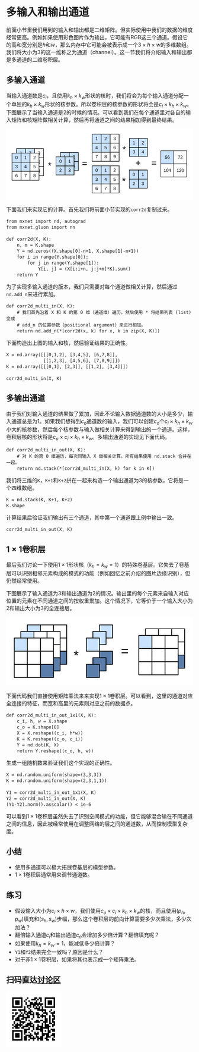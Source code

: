 # 多输入和输出通道

前面小节里我们用到的输入和输出都是二维矩阵。但实际使用中我们的数据的维度经常更高。例如如果使用彩色图片作为输出，它可能有RGB这三个通道。假设它的高和宽分别是$h$和$w$，那么内存中它可能会被表示成一个$3\times h\times w$的多维数组。我们将大小为3的这一维称之为通道（channel）。这一节我们将介绍输入和输出都是多通道的二维卷积层。

## 多输入通道

当输入通道数是$c_i$，且使用$k_h\times k_w$形状的核时，我们将会为每个输入通道分配一个单独的$k_h\times k_w$形状的核参数。所以卷积层的核参数的形状将会是$c_i\times k_h\times k_w$。下图展示了当输入通道是2的时候的情况。可以看到我们在每个通道里对各自的输入矩阵和核矩阵做相关计算，然后再将通道之间的结果相加得到最终结果。

![输入通道为2的二维相关计算。](../img/conv_multi_in.svg)

下面我们来实现它的计算。首先我们将前面小节实现的`corr2d`复制过来。

```{.python .input  n=2}
from mxnet import nd, autograd
from mxnet.gluon import nn

def corr2d(X, K):
    n, m = K.shape
    Y = nd.zeros((X.shape[0]-n+1, X.shape[1]-m+1))
    for i in range(Y.shape[0]):
        for j in range(Y.shape[1]):
            Y[i, j] = (X[i:i+n, j:j+m]*K).sum()
    return Y
```

为了实现多输入通道的版本，我们只需要对每个通道做相关计算，然后通过`nd.add_n`来进行累加。

```{.python .input  n=14}
def corr2d_multi_in(X, K):
    # 我们首先沿着 X 和 K 的第 0 维（通道维）遍历。然后使用 * 将结果列表 (list) 变成
    # add_n 的位置参数（positional argument）来进行相加。
    return nd.add_n(*[corr2d(x, k) for x, k in zip(X, K)])
```

下面构造出上图的输入和核，然后验证结果的正确性。

```{.python .input  n=33}
X = nd.array([[[0,1,2], [3,4,5], [6,7,8]], 
              [[1,2,3], [4,5,6], [7,8,9]]])
K = nd.array([[[0,1], [2,3]], [[1,2], [3,4]]])

corr2d_multi_in(X, K)
```

## 多输出通道

由于我们对输入通道的结果做了累加，因此不论输入数据通道数的大小是多少，输入通道总是为1。如果我们想得到$c_o$通道数的输入，我们可以创建$c_o$个$c_i\times k_h\times k_w$小大的核参数，然后每个核参数与输入做相关计算来得到输出的一个通道。这样，卷积层核的形状将是$c_o\times c_i\times k_h\times k_w$。多输出通道的实现见下面代码。

```{.python .input  n=30}
def corr2d_multi_in_out(X, K):
    # 对 K 的第 0 维遍历，每次同输入 X 做相关计算。所有结果使用 nd.stack 合并在一起。
    return nd.stack(*[corr2d_multi_in(X, k) for k in K])
```

我们将三维的`K`，`K+1`和`K+2`拼在一起来构造一个输出通道为3的核参数，它将是一个四维数组。

```{.python .input  n=34}
K = nd.stack(K, K+1, K+2)
K.shape
```

计算结果后验证我们输出有三个通道，其中第一个通道跟上例中输出一致。

```{.python .input  n=35}
corr2d_multi_in_out(X, K)
```

## $1\times 1$卷积层

最后我们讨论一下使用$1\times 1$形状核（$k_h=k_w=1$）的特殊卷基层。它失去了卷基层可以识别相邻元素构成的模式的功能（例如回忆之前介绍的图片边缘识别），但仍然经常使用。

下图展示了输入通道为3和输出通道为2的情况。输出里的每个元素来自输入对应位置的元素在不同通道之间的按权重累加。这个情况下，它等价于一个输入大小为2和输出大小为3的全连接层。

![](../img/conv_1x1.svg)

下面代码我们直接使用矩阵乘法来来实现$1\times 1$卷积层。可以看到，这里的通道对应全连接的特征，而宽和高里的元素则对应之前的数据点。

```{.python .input}
def corr2d_multi_in_out_1x1(X, K):
    c_i, h, w = X.shape
    c_o = K.shape[0]
    X = X.reshape((c_i, h*w))
    K = K.reshape((c_o, c_i))
    Y = nd.dot(K, X)
    return Y.reshape((c_o, h, w))
```

生成一组随机数来验证我们这个实现的正确性。

```{.python .input}
X = nd.random.uniform(shape=(3,3,3))
K = nd.random.uniform(shape=(2,3,1,1))

Y1 = corr2d_multi_in_out_1x1(X, K)
Y2 = corr2d_multi_in_out(X, K)
(Y1-Y2).norm().asscalar() < 1e-6
```

可以看到$1\times 1$卷积层虽然失去了识别空间模式的功能，但它能够混合输在不同通道之间的信息，因此被经常使用在调整网络的层之间的通道数，从而控制模型复杂度。

## 小结

- 使用多通道可以极大拓展卷基层的模型参数。
- $1\times 1$卷积层通常用来调节通道数。

## 练习

- 假设输入大小为$c_i\times h\times w$，我们使用$c_o\times c_i\times k_h\times k_w$的核，而且使用$(p_h, p_w)$填充和$(s_h, s_w)$步幅，那么这个卷积层的前向计算需要多少次乘法，多少次加法？
- 翻倍输入通道$c_i$和输出通道$c_o$会增加多少倍计算？翻倍填充呢？
- 如果使用$k_h=k_w=1$，能减低多少倍计算？
- `Y1`和`Y2`结果完全一致吗？原因是什么？
- 对于非$1\times 1$卷积层，如果将其也表示成一个矩阵乘法。


## 扫码直达[讨论区](https://discuss.gluon.ai/t/topic/6405)

![](../img/qr_channels.svg)

